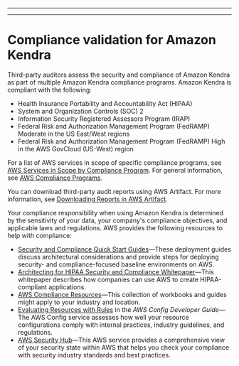 --------

--------

# Compliance validation for Amazon Kendra<a name="kendra-compliance"></a>

Third\-party auditors assess the security and compliance of Amazon Kendra as part of multiple Amazon Kendra compliance programs\. Amazon Kendra is compliant with the following:
+ Health Insurance Portability and Accountability Act \(HIPAA\)
+ System and Organization Controls \(SOC\) 2
+ Information Security Registered Assessors Program \(IRAP\)
+ Federal Risk and Authorization Management Program \(FedRAMP\) Moderate in the US East/West regions
+ Federal Risk and Authorization Management Program \(FedRAMP\) High in the AWS GovCloud \(US\-West\) region

For a list of AWS services in scope of specific compliance programs, see [AWS Services in Scope by Compliance Program](http://aws.amazon.com/compliance/services-in-scope/)\. For general information, see [AWS Compliance Programs](http://aws.amazon.com/compliance/programs/)\.

You can download third\-party audit reports using AWS Artifact\. For more information, see [Downloading Reports in AWS Artifact](https://docs.aws.amazon.com/artifact/latest/ug/downloading-documents.html)\.

Your compliance responsibility when using Amazon Kendra is determined by the sensitivity of your data, your company's compliance objectives, and applicable laws and regulations\. AWS provides the following resources to help with compliance:
+ [Security and Compliance Quick Start Guides](http://aws.amazon.com/quickstart/?awsf.quickstart-homepage-filter=categories%23security-identity-compliance)—These deployment guides discuss architectural considerations and provide steps for deploying security\- and compliance\-focused baseline environments on AWS\.
+ [Architecting for HIPAA Security and Compliance Whitepaper](https://docs.aws.amazon.com/whitepapers/latest/architecting-hipaa-security-and-compliance-on-aws/architecting-hipaa-security-and-compliance-on-aws.html)—This whitepaper describes how companies can use AWS to create HIPAA\-compliant applications\.
+ [AWS Compliance Resources](http://aws.amazon.com/compliance/resources/)—This collection of workbooks and guides might apply to your industry and location\.
+ [Evaluating Resources with Rules](https://docs.aws.amazon.com/config/latest/developerguide/evaluate-config.html) in the *AWS Config Developer Guide*—The AWS Config service assesses how well your resource configurations comply with internal practices, industry guidelines, and regulations\.
+ [AWS Security Hub](https://docs.aws.amazon.com/securityhub/latest/userguide/what-is-securityhub.html)—This AWS service provides a comprehensive view of your security state within AWS that helps you check your compliance with security industry standards and best practices\.